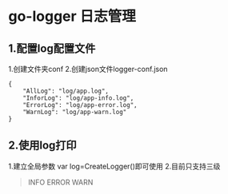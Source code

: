 # go-logger 日志管理

## 1.配置log配置文件
1.创建文件夹conf
2.创建json文件logger-conf.json
```
{
	"AllLog": "log/app.log",
	"InforLog": "log/app-info.log",
	"ErrorLog": "log/app-error.log",
	"WarnLog": "log/app-warn.log"
}
```

## 2.使用log打印

1.建立全局参数 var log=CreateLogger()即可使用
2.目前只支持三级
>INFO
>ERROR
>WARN
